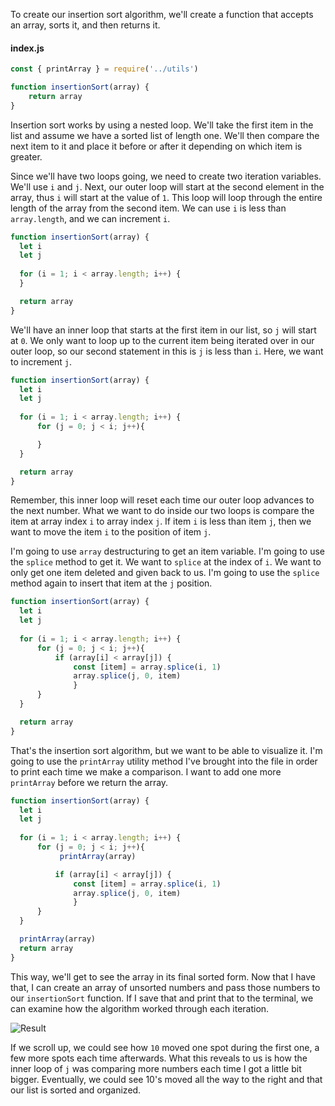 To create our insertion sort algorithm, we'll create a function that accepts an array, sorts it, and then returns it. 

#### index.js
```javascript
const { printArray } = require('../utils')

function insertionSort(array) {
    return array
}
```

Insertion sort works by using a nested loop. We'll take the first item in the list and assume we have a sorted list of length one. We'll then compare the next item to it and place it before or after it depending on which item is greater.

Since we'll have two loops going, we need to create two iteration variables. We'll use `i` and `j`. Next, our outer loop will start at the second element in the array, thus `i` will start at the value of `1`. This loop will loop through the entire length of the array from the second item. We can use `i` is less than `array.length`, and we can increment `i`.

```javascript
function insertionSort(array) {
  let i
  let j
  
  for (i = 1; i < array.length; i++) {
  }

  return array
}
```

We'll have an inner loop that starts at the first item in our list, so `j` will start at `0`. We only want to loop up to the current item being iterated over in our outer loop, so our second statement in this is `j` is less than `i`. Here, we want to increment `j`.

```javascript
function insertionSort(array) {
  let i
  let j
  
  for (i = 1; i < array.length; i++) {
      for (j = 0; j < i; j++){

      }
  }

  return array
}
```

Remember, this inner loop will reset each time our outer loop advances to the next number. What we want to do inside our two loops is compare the item at array index `i` to array index `j`. If item `i` is less than item `j`, then we want to move the item `i` to the position of item `j`.

I'm going to use `array` destructuring to get an item variable. I'm going to use the `splice` method to get it. We want to `splice` at the index of `i`. We want to only get one item deleted and given back to us. I'm going to use the `splice` method again to insert that item at the `j` position.

```javascript
function insertionSort(array) {
  let i
  let j
  
  for (i = 1; i < array.length; i++) {
      for (j = 0; j < i; j++){
          if (array[i] < array[j]) {
              const [item] = array.splice(i, 1)
              array.splice(j, 0, item)
              }
      }
  }

  return array
}
```


That's the insertion sort algorithm, but we want to be able to visualize it. I'm going to use the `printArray` utility method I've brought into the file in order to print each time we make a comparison. I want to add one more `printArray` before we return the array.

```javascript
function insertionSort(array) {
  let i
  let j
  
  for (i = 1; i < array.length; i++) {
      for (j = 0; j < i; j++){
           printArray(array)

          if (array[i] < array[j]) {
              const [item] = array.splice(i, 1)
              array.splice(j, 0, item)
              }
      }
  }

  printArray(array)
  return array
}
```

This way, we'll get to see the array in its final sorted form. Now that I have that, I can create an array of unsorted numbers and pass those numbers to our `insertionSort` function. If I save that and print that to the terminal, we can examine how the algorithm worked through each iteration.

![Result](https://res.cloudinary.com/dg3gyk0gu/image/upload/v1543429648/transcript-images/javascript-sort-an-array-with-a-nested-for-loop-using-insertion-sort-in-javascript-result.png)

If we scroll up, we could see how `10` moved one spot during the first one, a few more spots each time afterwards. What this reveals to us is how the inner loop of `j` was comparing more numbers each time I got a little bit bigger. Eventually, we could see 10's moved all the way to the right and that our list is sorted and organized.
